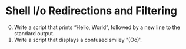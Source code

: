 # Shell I/o Redirections and Filtering
0. Write a script that prints “Hello, World”, followed by a new line to the standard output.
1. Write a script that displays a confused smiley "(Ôo)'.
